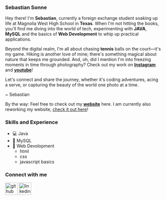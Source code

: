 ### Sebastian Sonne

Hey there! I'm **Sebastian**, currently a foreign exchange student soaking up life at Magnolia West High School in **Texas**. When I'm not hitting the books, you'll find me diving into the world of tech, experimenting with **JAVA**, **MySQL** and the basics of **Web Development** to whip up practical applications.

Beyond the digital realm, I'm all about chasing **tennis** balls on the court—it's my game. Hiking is another love of mine; there's something magical about nature that keeps me grounded. And, oh, did I mention I'm into freezing moments in time through photography? Check out my work on **[Instagram](www.instagram.com/sebastian._.sonne)** and **[youtube](https://youtube.com/@SebastianSonne)**!

Let's connect and share the journey, whether it's coding adventures, acing a serve, or capturing the beauty of the world one photo at a time.

~ Sebastian

By the way: Feel free to check out my **[website](https://sebastian-sonne.com)** here. I am currently also reworking my website, [check it out here](https://dev.sebastian-sonne.com)!

### Skills and Experience
* 💻 Java
* 💾 MySQL
* 📱 Web Devolopment
  * html
  * css
  * javascript basics

### Connect with me
[<img src='https://cdn.jsdelivr.net/npm/simple-icons@3.0.1/icons/github.svg' alt='github' height='40'>](https://github.com/Sebastian-Sonne)  [<img src='https://cdn.jsdelivr.net/npm/simple-icons@3.0.1/icons/linkedin.svg' alt='linkedin' height='40'>](https://www.linkedin.com/in/sebastian-sonne/)  

